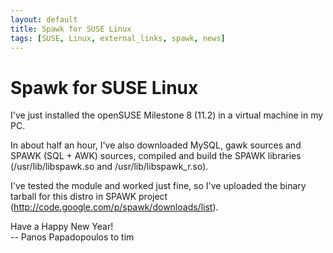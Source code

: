 ```yaml
---
layout: default
title: Spawk for SUSE Linux
tags: [SUSE, Linux, external_links, spawk, news]
---
```


Spawk for SUSE Linux
====================

I've just installed the openSUSE Milestone 8 (11.2) in a virtual machine
in my PC.

In about half an hour, I've also downloaded MySQL, gawk sources and
SPAWK (SQL + AWK) sources, compiled and build the SPAWK  libraries
(/usr/lib/libspawk.so and /usr/lib/libspawk_r.so).

I've tested the module and worked just fine, so I've
uploaded the binary tarball for this distro in SPAWK project
(<http://code.google.com/p/spawk/downloads/list>).

Have a Happy New Year!  
\-\- Panos Papadopoulos to tim
